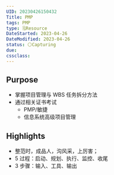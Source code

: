 ```yaml
---
UID: 20230426150432
Title: PMP
tags: PMP
type: 🗒️Resource
DateStarted: 2023-04-26
DateModified: 2023-04-26
status: ⚪Capturing
due:
cssclass:
---
```


## Purpose

- 掌握项目管理与 WBS 任务拆分方法
- 通过相关证书考试
  - PMP/敏捷
  - 信息系统高级项目管理

## Highlights

- 整范时，成品人，沟风采，上厉害；
- 5 过程：启动、规划、执行、监控、收尾
- 3 步骤：输入、工具、输出
